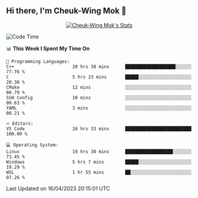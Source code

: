 ## Hi there, I'm Cheuk-Wing Mok 👋

<!--
**mozro0327/mozro0327** is a ✨ _special_ ✨ repository because its `README.md` (this file) appears on your GitHub profile.

Here are some ideas to get you started:

- 🔭 I’m currently working on ...
- 🌱 I’m currently learning ...
- 👯 I’m looking to collaborate on ...
- 🤔 I’m looking for help with ...
- 💬 Ask me about ...
- 📫 How to reach me: ...
- 😄 Pronouns: ...
- ⚡ Fun fact: ...
-->

<p align="center">
  <a href="https://github.com/mozro0327" class="rich-diff-level-one">
    <img src="https://github-readme-stats.vercel.app/api?username=mozro0327&title_color=333&text_color=777" alt="Cheuk-Wing Mok's Stats" >
    <!-- &hide=issues
    <img src="https://github-readme-stats.vercel.app/api?username=mozro0327&hide=issues&title_color=333&text_color=777" alt="Cheuk-Wing Mok's Stats" >
    -->
  </a>
</p>

<!--START_SECTION:waka-->
![Code Time](http://img.shields.io/badge/Code%20Time-1%2C403%20hrs%2058%20mins-blue)

📊 **This Week I Spent My Time On** 

```text
💬 Programming Languages: 
C++                      20 hrs 38 mins      ███████████████████░░░░░░   77.76 % 
C                        5 hrs 23 mins       █████░░░░░░░░░░░░░░░░░░░░   20.30 % 
CMake                    12 mins             ░░░░░░░░░░░░░░░░░░░░░░░░░   00.79 % 
SSH Config               10 mins             ░░░░░░░░░░░░░░░░░░░░░░░░░   00.63 % 
YAML                     3 mins              ░░░░░░░░░░░░░░░░░░░░░░░░░   00.21 % 

🔥 Editors: 
VS Code                  26 hrs 33 mins      █████████████████████████   100.00 % 

💻 Operating System: 
Linux                    19 hrs 30 mins      ██████████████████░░░░░░░   73.45 % 
Windows                  5 hrs 7 mins        █████░░░░░░░░░░░░░░░░░░░░   19.29 % 
WSL                      1 hr 55 mins        ██░░░░░░░░░░░░░░░░░░░░░░░   07.26 % 
```


 Last Updated on 16/04/2023 20:15:01 UTC
<!--END_SECTION:waka-->
